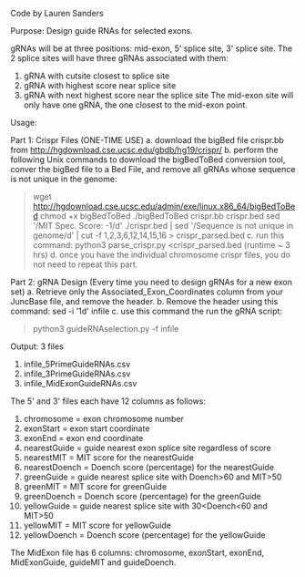 Code by Lauren Sanders

Purpose: Design guide RNAs for selected exons. 

gRNAs will be at three positions: mid-exon, 5' splice site, 3' splice site.
The 2 splice sites will have three gRNAs associated with them: 
1) gRNA with cutsite closest to splice site
2) gRNA with highest score near splice site
3) gRNA with next highest score near the splice site
The mid-exon site will only have one gRNA, the one closest to the mid-exon point.

Usage: 

Part 1: Crispr Files (ONE-TIME USE)
a. download the bigBed file crispr.bb from http://hgdownload.cse.ucsc.edu/gbdb/hg19/crispr/
b. perform the following Unix commands to download the bigBedToBed conversion tool, conver
    the bigBed file to a Bed File, and remove all gRNAs whose sequence is not unique in the genome: 
  > wget http://hgdownload.cse.ucsc.edu/admin/exe/linux.x86_64/bigBedToBed
  > chmod +x bigBedToBed
  > ./bigBedToBed crispr.bb crispr.bed
  > sed '/MIT Spec. Score: -1/d' ./crispr.bed | sed '/Sequence is not unique in genome/d' | cut -f 1,2,3,6,12,14,15,16 > crispr_parsed.bed
c. run this command: python3 parse_crispr.py <crispr_parsed.bed (runtime ~ 3 hrs)
d. once you have the individual chromosome crispr files, you do not need to repeat this part.

Part 2: gRNA Design (Every time you need to design gRNAs for a new exon set)
a. Retrieve only the Associated_Exon_Coordinates column from your JuncBase file, and remove the header.
b. Remove the header using this command: sed -i '1d' infile
c. use this command the run the gRNA script: 
  > python3 guideRNAselection.py -f infile

Output:  3 files 
1) infile_5PrimeGuideRNAs.csv 
2) infile_3PrimeGuideRNAs.csv
3) infile_MidExonGuideRNAs.csv

The 5' and 3' files each have 12 columns as follows:

1) chromosome = exon chromosome number
2) exonStart = exon start coordinate
3) exonEnd = exon end coordinate
4) nearestGuide = guide nearest exon splice site regardless of score
5) nearestMIT = MIT score for the nearestGuide
6) nearestDoench = Doench score (percentage) for the nearestGuide
7) greenGuide = guide nearest splice site with Doench>60 and MIT>50
8) greenMIT = MIT score for greenGuide
9) greenDoench = Doench score (percentage) for the greenGuide
10) yellowGuide = guide nearest splice site with 30<Doench<60 and MIT>50
11) yellowMIT = MIT score for yellowGuide
12) yellowDoench = Doench score (percentage) for the yellowGuide

The MidExon file has 6 columns: chromosome, exonStart, exonEnd, MidExonGuide, guideMIT and guideDoench.

